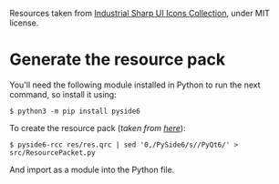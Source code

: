 Resources taken from [Industrial Sharp UI Icons Collection](https://www.svgrepo.com/collection/industrial-sharp-ui-icons/), under MIT license.

# Generate the resource pack

You'll need the following module installed in Python to run the next command, so install it using:

```
$ python3 -m pip install pyside6
```

To create the resource pack (*taken from [here](https://stackoverflow.com/questions/66099225/how-can-resources-be-provided-in-pyqt6-which-has-no-pyrcc)*):

```
$ pyside6-rcc res/res.qrc | sed '0,/PySide6/s//PyQt6/' > src/ResourcePacket.py
```

And import as a module into the Python file.